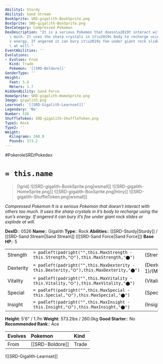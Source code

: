 ```yaml
---
Ability1: Sturdy
Ability2: Sand Stream
BookSprite: SRD-gigalith-BookSprite.png
BoxSprite: SRD-gigalith-BoxSprite.png
DexCategory: Compressed Pokemon
DexDescription: "It is a serious Pokemon that doesn\u2019t interact with others too\
  \ much. It uses the sharp crystals in it\u2019s body to recharge using the sun\u2019\
  s energy. If angered it can bury it\u2019s foe under giant rock slides or explode\
  \ at will."
EventAbilities: ''
Evolutions:
- Evolves: From
  Kind: Trade
  Pokemon: '[[SRD-Boldore]]'
GenderType: ''
Height:
  Feet: 5.6
  Meters: 1.7
HiddenAbility: Sand Force
HomeSprite: SRD-gigalith-HomeSprite.png
Image: gigalith.png
Learnset: '[[SRD-Gigalith-Learnset]]'
Legendary: 'No'
Number: 526
ShuffleToken: SRD-gigalith-ShuffleToken.png
Type1: Rock
Type2: ''
Weight:
  Kilograms: 260.0
  Pounds: 573.2
---
```


#PokeroleSRD/Pokedex

# `= this.name`

> [!grid]
> ![[SRD-gigalith-BookSprite.png|wsmall]]
> ![[SRD-gigalith-HomeSprite.png]]
> ![[SRD-gigalith-BoxSprite.png|htiny]]
> ![[SRD-gigalith-ShuffleToken.png|wsmall]]


*Compressed Pokemon*
*It is a serious Pokemon that doesn’t interact with others too much. It uses the sharp crystals in it’s body to recharge using the sun’s energy. If angered it can bury it’s foe under giant rock slides or explode at will.*

**DexID**:: 0526
**Name**:: Gigalith
**Type**:: Rock
**Abilities**:: [[SRD-Sturdy|Sturdy]] / [[SRD-Sand Stream|Sand Stream]] ([[SRD-Sand Force|Sand Force]])
**Base HP**:: 5

|           |                                                                                        |                                          |
| --------- | -------------------------------------------------------------------------------------- | ---------------------------------------- |
| Strength  | `= padleft(padright("",this.MaxStrength - this.Strength,"⭘"),this.MaxStrength,"⬤")`    | (Strength::3)/(MaxStrength::7)   |
| Dexterity | `= padleft(padright("",this.MaxDexterity - this.Dexterity,"⭘"),this.MaxDexterity,"⬤")` | (Dexterity:: 1)/(MaxDexterity::3) |
| Vitality  | `= padleft(padright("",this.MaxVitality - this.Vitality,"⭘"),this.MaxVitality,"⬤")`    | (Vitality::3)/(MaxVitality::7)   |
| Special   | `= padleft(padright("",this.MaxSpecial - this.Special,"⭘"),this.MaxSpecial,"⬤")`       | (Special::2)/(MaxSpecial::4)     |
| Insight   | `= padleft(padright("",this.MaxInsight - this.Insight,"⭘"),this.MaxInsight,"⬤")`       | (Insight::2)/(MaxInsight::5)     |

**Height**: 5'6" / 1.7m
**Weight**: 573.2lbs / 260.0kg
**Good Starter**:: No
**Recommended Rank**:: Ace

| Evolves   | Pokemon         | Kind   |
|:----------|:----------------|:-------|
| From      | [[SRD-Boldore]] | Trade  |

![[SRD-Gigalith-Learnset]]